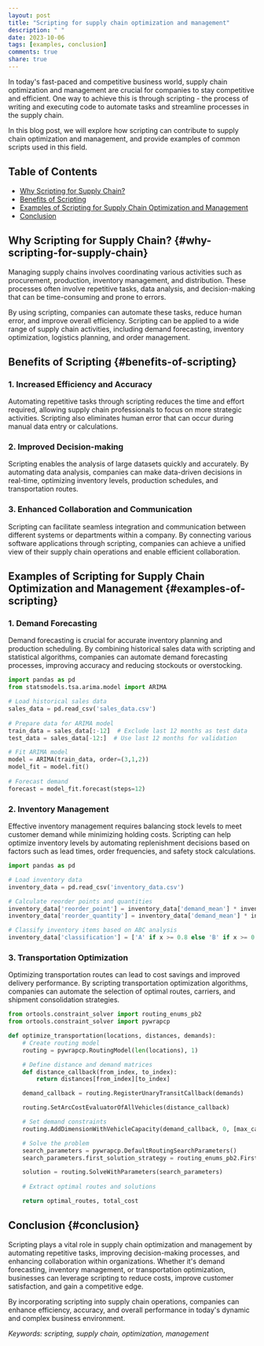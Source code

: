 ```yaml
---
layout: post
title: "Scripting for supply chain optimization and management"
description: " "
date: 2023-10-06
tags: [examples, conclusion]
comments: true
share: true
---
```


In today's fast-paced and competitive business world, supply chain optimization and management are crucial for companies to stay competitive and efficient. One way to achieve this is through scripting - the process of writing and executing code to automate tasks and streamline processes in the supply chain.

In this blog post, we will explore how scripting can contribute to supply chain optimization and management, and provide examples of common scripts used in this field.

## Table of Contents
- [Why Scripting for Supply Chain?](#why-scripting-for-supply-chain)
- [Benefits of Scripting](#benefits-of-scripting)
- [Examples of Scripting for Supply Chain Optimization and Management](#examples-of-scripting)
- [Conclusion](#conclusion)

## Why Scripting for Supply Chain? {#why-scripting-for-supply-chain}
Managing supply chains involves coordinating various activities such as procurement, production, inventory management, and distribution. These processes often involve repetitive tasks, data analysis, and decision-making that can be time-consuming and prone to errors.

By using scripting, companies can automate these tasks, reduce human error, and improve overall efficiency. Scripting can be applied to a wide range of supply chain activities, including demand forecasting, inventory optimization, logistics planning, and order management.

## Benefits of Scripting {#benefits-of-scripting}
### 1. Increased Efficiency and Accuracy
Automating repetitive tasks through scripting reduces the time and effort required, allowing supply chain professionals to focus on more strategic activities. Scripting also eliminates human error that can occur during manual data entry or calculations.

### 2. Improved Decision-making
Scripting enables the analysis of large datasets quickly and accurately. By automating data analysis, companies can make data-driven decisions in real-time, optimizing inventory levels, production schedules, and transportation routes.

### 3. Enhanced Collaboration and Communication
Scripting can facilitate seamless integration and communication between different systems or departments within a company. By connecting various software applications through scripting, companies can achieve a unified view of their supply chain operations and enable efficient collaboration.

## Examples of Scripting for Supply Chain Optimization and Management {#examples-of-scripting}
### 1. Demand Forecasting
Demand forecasting is crucial for accurate inventory planning and production scheduling. By combining historical sales data with scripting and statistical algorithms, companies can automate demand forecasting processes, improving accuracy and reducing stockouts or overstocking.

```python
import pandas as pd
from statsmodels.tsa.arima.model import ARIMA

# Load historical sales data
sales_data = pd.read_csv('sales_data.csv')
  
# Prepare data for ARIMA model
train_data = sales_data[:-12]  # Exclude last 12 months as test data
test_data = sales_data[-12:]  # Use last 12 months for validation

# Fit ARIMA model
model = ARIMA(train_data, order=(3,1,2))
model_fit = model.fit()
  
# Forecast demand
forecast = model_fit.forecast(steps=12)
```

### 2. Inventory Management
Effective inventory management requires balancing stock levels to meet customer demand while minimizing holding costs. Scripting can help optimize inventory levels by automating replenishment decisions based on factors such as lead times, order frequencies, and safety stock calculations.

```python
import pandas as pd

# Load inventory data
inventory_data = pd.read_csv('inventory_data.csv')

# Calculate reorder points and quantities
inventory_data['reorder_point'] = inventory_data['demand_mean'] * inventory_data['lead_time'] + inventory_data['demand_std'] * 1.65  # 1.65 is the z-score for 95% service level
inventory_data['reorder_quantity'] = inventory_data['demand_mean'] * inventory_data['order_frequency'] + inventory_data['demand_std'] * 1.65 * (inventory_data['lead_time'] + inventory_data['order_frequency'])

# Classify inventory items based on ABC analysis
inventory_data['classification'] = ['A' if x >= 0.8 else 'B' if x >= 0.5 else 'C' for x in inventory_data['reorder_quantity'] / inventory_data['reorder_point']]
```

### 3. Transportation Optimization
Optimizing transportation routes can lead to cost savings and improved delivery performance. By scripting transportation optimization algorithms, companies can automate the selection of optimal routes, carriers, and shipment consolidation strategies.

```python
from ortools.constraint_solver import routing_enums_pb2
from ortools.constraint_solver import pywrapcp

def optimize_transportation(locations, distances, demands):
    # Create routing model
    routing = pywrapcp.RoutingModel(len(locations), 1)

    # Define distance and demand matrices
    def distance_callback(from_index, to_index):
        return distances[from_index][to_index]

    demand_callback = routing.RegisterUnaryTransitCallback(demands)

    routing.SetArcCostEvaluatorOfAllVehicles(distance_callback)

    # Set demand constraints
    routing.AddDimensionWithVehicleCapacity(demand_callback, 0, [max_capacity]*len(locations), True, 'Demand')

    # Solve the problem
    search_parameters = pywrapcp.DefaultRoutingSearchParameters()
    search_parameters.first_solution_strategy = routing_enums_pb2.FirstSolutionStrategy.PATH_CHEAPEST_ARC

    solution = routing.SolveWithParameters(search_parameters)
    
    # Extract optimal routes and solutions

    return optimal_routes, total_cost

```

## Conclusion {#conclusion}
Scripting plays a vital role in supply chain optimization and management by automating repetitive tasks, improving decision-making processes, and enhancing collaboration within organizations. Whether it's demand forecasting, inventory management, or transportation optimization, businesses can leverage scripting to reduce costs, improve customer satisfaction, and gain a competitive edge.

By incorporating scripting into supply chain operations, companies can enhance efficiency, accuracy, and overall performance in today's dynamic and complex business environment.

*Keywords: scripting, supply chain, optimization, management*